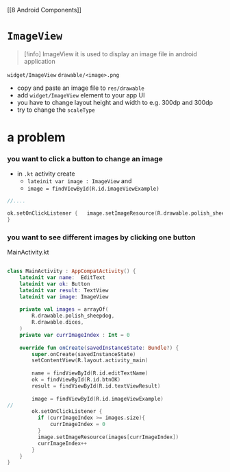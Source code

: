 [[8 Android Components]]

# `ImageView`
>[!info] ImageView
>it is used to display an image file in android application

`widget/ImageView`
`drawable/<image>.png`

- copy and paste an image file to `res/drawable`
- add `widget/ImageView` element to your app UI
- you have to change layout height and width to e.g. 300dp and 300dp
- try to change the `scaleType`

# a problem
### you want to click a button to change an image

- in `.kt` activity create
	- `lateinit var image : ImageView` and
	- `image = findVIewById(R.id.imageViewExample)`
```kotlin
//....

ok.setOnClickListener {   image.setImageResource(R.drawable.polish_sheepdog)  
}
```

### you want to see different images by clicking one button

MainActivity.kt
```kotlin
  
class MainActivity : AppCompatActivity() {  
    lateinit var name:  EditText  
    lateinit var ok: Button  
    lateinit var result: TextView  
    lateinit var image: ImageView  
  
    private val images = arrayOf(  
        R.drawable.polish_sheepdog,  
        R.drawable.dices,  
    )  
    private var currImageIndex : Int = 0  
  
    override fun onCreate(savedInstanceState: Bundle?) {  
        super.onCreate(savedInstanceState)  
        setContentView(R.layout.activity_main)  
  
        name = findViewById(R.id.editTextName)  
        ok = findViewById(R.id.btnOK)  
        result = findViewById(R.id.textViewResult)  
  
        image = findViewById(R.id.imageViewExample)  
//  
        ok.setOnClickListener {  
          if (currImageIndex >= images.size){  
              currImageIndex = 0  
          }  
          image.setImageResource(images[currImageIndex])  
          currImageIndex++  
        }  
    }  
}
```







